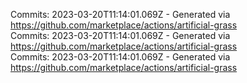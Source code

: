 Commits: 2023-03-20T11:14:01.069Z - Generated via https://github.com/marketplace/actions/artificial-grass
<br>
Commits: 2023-03-20T11:14:01.069Z - Generated via https://github.com/marketplace/actions/artificial-grass
<br>
Commits: 2023-03-20T11:14:01.069Z - Generated via https://github.com/marketplace/actions/artificial-grass
<br>
